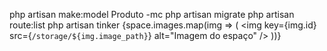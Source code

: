 php artisan make:model Produto -mc
php artisan migrate
php artisan route:list
php artisan tinker
{space.images.map(img => (
  <img key={img.id} src={`/storage/${img.image_path}`} alt="Imagem do espaço" />
))}
